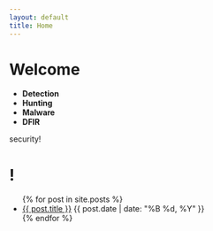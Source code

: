 ```yaml
---
layout: default
title: Home
---
```


# Welcome

- **Detection**
- **Hunting**
- **Malware**
- **DFIR**

security!

# ! 
<ul>
  {% for post in site.posts %}
    <li>
      <a href="{{ post.url }}">{{ post.title }}</a>
      <span>{{ post.date | date: "%B %d, %Y" }}</span>
    </li>
  {% endfor %}
</ul>
